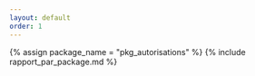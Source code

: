 ```yaml
---
layout: default
order: 1
---
```


{% assign package_name = "pkg_autorisations" %}
{% include rapport_par_package.md %}